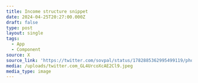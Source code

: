 ```yaml
---
title: Income structure snippet
date: 2024-04-25T20:27:00.000Z
draft: false
type: post
layout: single
tags:
  - App
  - Component
source: X
source_link: 'https://twitter.com/sovpal/status/1782885362995499119/photo/1'
media: /uploads/twitter.com_GL4UrcoXcAE2Cl9.jpeg
media_type: image
---
```


